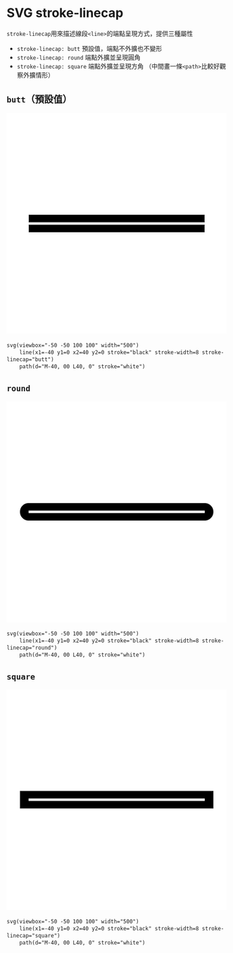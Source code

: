 # SVG stroke-linecap

`stroke-linecap`用來描述線段`<line>`的端點呈現方式，提供三種屬性

* `stroke-linecap: butt` 預設值，端點不外擴也不變形
* `stroke-linecap: round` 端點外擴並呈現圓角
* `stroke-linecap: square` 端點外擴並呈現方角
（中間畫一條`<path>`比較好觀察外擴情形）


## `butt`（預設值）

![](https://raw.githubusercontent.com/ianchen0419/notes/master/img/SVG%20stroke-linecap/01.png)

```pug
svg(viewbox="-50 -50 100 100" width="500")
	line(x1=-40 y1=0 x2=40 y2=0 stroke="black" stroke-width=8 stroke-linecap="butt")
	path(d="M-40, 00 L40, 0" stroke="white")
```

## `round`

![](https://raw.githubusercontent.com/ianchen0419/notes/master/img/SVG%20stroke-linecap/02.png)

```pug
svg(viewbox="-50 -50 100 100" width="500")
	line(x1=-40 y1=0 x2=40 y2=0 stroke="black" stroke-width=8 stroke-linecap="round")
	path(d="M-40, 00 L40, 0" stroke="white")
```

## `square`

![](https://raw.githubusercontent.com/ianchen0419/notes/master/img/SVG%20stroke-linecap/03.png)

```pug
svg(viewbox="-50 -50 100 100" width="500")
	line(x1=-40 y1=0 x2=40 y2=0 stroke="black" stroke-width=8 stroke-linecap="square")
	path(d="M-40, 00 L40, 0" stroke="white")
```
